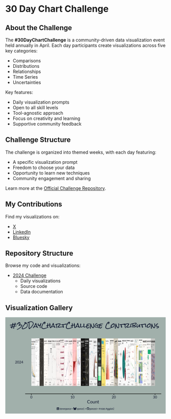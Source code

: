 # 30 Day Chart Challenge 

## About the Challenge

The **#30DayChartChallenge** is a community-driven data visualization event held annually in April. Each day participants create visualizations across five key categories:

- Comparisons
- Distributions
- Relationships
- Time Series
- Uncertainties

Key features:
- Daily visualization prompts
- Open to all skill levels
- Tool-agnostic approach
- Focus on creativity and learning
- Supportive community feedback

## Challenge Structure

The challenge is organized into themed weeks, with each day featuring:
- A specific visualization prompt
- Freedom to choose your data
- Opportunity to learn new techniques
- Community engagement and sharing

Learn more at the [Official Challenge Repository](https://github.com/30DayChartChallenge/Edition2024/tree/main).

## My Contributions

Find my visualizations on:
- [X](https://x.com/sponce1)
- [LinkedIn](https://www.linkedin.com/in/stevenponce/)
- [Bluesky](https://bsky.app/profile/sponce1.bsky.social)

## Repository Structure

Browse my code and visualizations:
- [2024 Challenge](/2024/README.md)
  - Daily visualizations
  - Source code
  - Data documentation

## Visualization Gallery

![30 Day Chart Challenge Contributions](https://github.com/poncest/30DayChartChallenge/blob/main/summary/image_plot.png "Collection of my #30DayChartChallenge visualizations")


